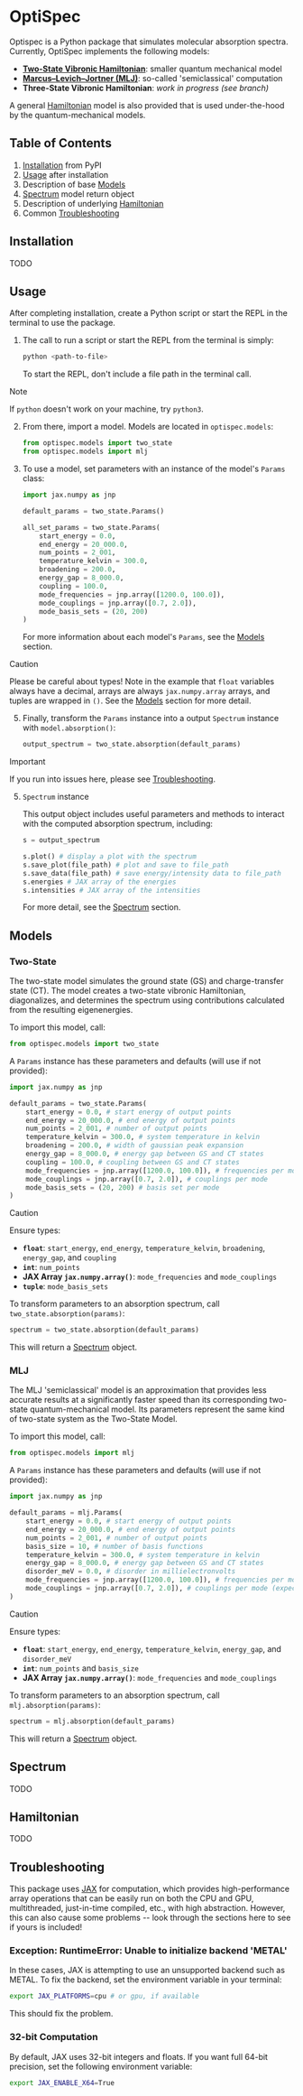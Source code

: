 # OptiSpec

Optispec is a Python package that simulates molecular absorption spectra. Currently, OptiSpec implements the following models:

- **[Two-State Vibronic Hamiltonian](#two-state)**: smaller quantum mechanical model
- **[Marcus–Levich–Jortner (MLJ)](#mlj)**: so-called 'semiclassical' computation
- **Three-State Vibronic Hamiltonian**: *work in progress (see branch)*

A general [Hamiltonian](#hamiltonian) model is also provided that is used under-the-hood by the quantum-mechanical models.

## Table of Contents

1. [Installation](#installation) from PyPI
2. [Usage](#usage) after installation
3. Description of base [Models](#models)
4. [Spectrum](#spectrum) model return object
5. Description of underlying [Hamiltonian](#hamiltonian)
6. Common [Troubleshooting](#troubleshooting)

## Installation

TODO

## Usage

After completing installation, create a Python script or start the REPL in the terminal to use the package.

1. The call to run a script or start the REPL from the terminal is simply:

    ```zsh
    python <path-to-file>
    ```

    To start the REPL, don't include a file path in the terminal call.
    
> [!NOTE]
> If `python` doesn't work on your machine, try `python3`.

2. From there, import a model. Models are located in `optispec.models`:

    ```python
    from optispec.models import two_state
    from optispec.models import mlj
    ```

3. To use a model, set parameters with an instance of the model's `Params` class:

    ```python
    import jax.numpy as jnp
    
    default_params = two_state.Params()
    
    all_set_params = two_state.Params(
        start_energy = 0.0,
        end_energy = 20_000.0,
        num_points = 2_001,
        temperature_kelvin = 300.0,
        broadening = 200.0,
        energy_gap = 8_000.0,
        coupling = 100.0,
        mode_frequencies = jnp.array([1200.0, 100.0]),
        mode_couplings = jnp.array([0.7, 2.0]),
        mode_basis_sets = (20, 200)
    )
    ```

    For more information about each model's `Params`, see the [Models](#models) section.

> [!CAUTION]
> Please be careful about types! Note in the example that `float` variables always have a decimal, arrays are always `jax.numpy.array` arrays, and tuples are wrapped in `()`. See the [Models](#models) section for more detail.

5. Finally, transform the `Params` instance into a output `Spectrum` instance with `model.absorption()`:

    ```python
    output_spectrum = two_state.absorption(default_params)
    ```

> [!IMPORTANT]
> If you run into issues here, please see [Troubleshooting](#troubleshooting).

5. `Spectrum` instance

    This output object includes useful parameters and methods to interact with the computed absorption spectrum, including:

    ```python
    s = output_spectrum
    
    s.plot() # display a plot with the spectrum
    s.save_plot(file_path) # plot and save to file_path
    s.save_data(file_path) # save energy/intensity data to file_path
    s.energies # JAX array of the energies
    s.intensities # JAX array of the intensities
    ```

    For more detail, see the [Spectrum](#spectrum) section.


## Models

### Two-State

The two-state model simulates the ground state (GS) and charge-transfer state (CT). The model creates a two-state vibronic Hamiltonian, diagonalizes, and determines the spectrum using contributions calculated from the resulting eigenenergies.

To import this model, call:

```python
from optispec.models import two_state
```

A `Params` instance has these parameters and defaults (will use if not provided):

```python
import jax.numpy as jnp

default_params = two_state.Params(
    start_energy = 0.0, # start energy of output points
    end_energy = 20_000.0, # end energy of output points
    num_points = 2_001, # number of output points
    temperature_kelvin = 300.0, # system temperature in kelvin
    broadening = 200.0, # width of gaussian peak expansion
    energy_gap = 8_000.0, # energy gap between GS and CT states
    coupling = 100.0, # coupling between GS and CT states
    mode_frequencies = jnp.array([1200.0, 100.0]), # frequencies per mode
    mode_couplings = jnp.array([0.7, 2.0]), # couplings per mode
    mode_basis_sets = (20, 200) # basis set per mode
)
```

> [!CAUTION]
> Ensure types:
> 
> - **`float`**: `start_energy`, `end_energy`, `temperature_kelvin`, `broadening`, `energy_gap`, and `coupling`
> - **`int`**: `num_points`
> - **JAX Array `jax.numpy.array()`**: `mode_frequencies` and `mode_couplings`
> - **`tuple`**: `mode_basis_sets`

To transform parameters to an absorption spectrum, call `two_state.absorption(params)`:

```python
spectrum = two_state.absorption(default_params)
```

This will return a [Spectrum](#spectrum) object.

### MLJ

The MLJ 'semiclassical' model is an approximation that provides less accurate results at a significantly faster speed than its corresponding two-state quantum-mechanical model. Its parameters represent the same kind of two-state system as the Two-State Model.

To import this model, call:

```python
from optispec.models import mlj
```

A `Params` instance has these parameters and defaults (will use if not provided):

```python
import jax.numpy as jnp

default_params = mlj.Params(
    start_energy = 0.0, # start energy of output points
    end_energy = 20_000.0, # end energy of output points
    num_points = 2_001, # number of output points
    basis_size = 10, # number of basis functions
    temperature_kelvin = 300.0, # system temperature in kelvin
    energy_gap = 8_000.0, # energy gap between GS and CT states
    disorder_meV = 0.0, # disorder in millielectronvolts
    mode_frequencies = jnp.array([1200.0, 100.0]), # frequencies per mode (expects 2 modes)
    mode_couplings = jnp.array([0.7, 2.0]), # couplings per mode (expects 2 modes)
)
```

> [!CAUTION]
> Ensure types:
> 
> - **`float`**: `start_energy`, `end_energy`, `temperature_kelvin`, `energy_gap`, and `disorder_meV`
> - **`int`**: `num_points` and `basis_size`
> - **JAX Array `jax.numpy.array()`**: `mode_frequencies` and `mode_couplings`

To transform parameters to an absorption spectrum, call `mlj.absorption(params)`:

```python
spectrum = mlj.absorption(default_params)
```

This will return a [Spectrum](#spectrum) object.

## Spectrum

TODO

## Hamiltonian

TODO

## Troubleshooting

This package uses [JAX](https://jax.readthedocs.io/en/latest/index.html) for computation, which provides high-performance array operations that can be easily run on both the CPU and GPU, multithreaded, just-in-time compiled, etc., with high abstraction. However, this can also cause some problems -- look through the sections here to see if yours is included!

### Exception: RuntimeError: Unable to initialize backend 'METAL'

In these cases, JAX is attempting to use an unsupported backend such as METAL. To fix the backend, set the environment variable in your terminal:

```zsh
export JAX_PLATFORMS=cpu # or gpu, if available
```

This should fix the problem.

### 32-bit Computation

By default, JAX uses 32-bit integers and floats. If you want full 64-bit precision, set the following environment variable:

```zsh
export JAX_ENABLE_X64=True
```
